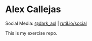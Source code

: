 # Alex Callejas

Social Media: [@dark_axl](https://twitter.com/dark_axl) | [rutil.io/social](http://rutil.io/social)

This is my exercise repo.
